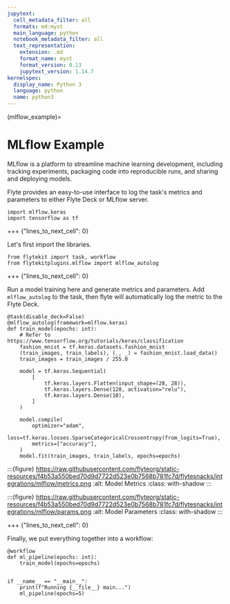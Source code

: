 ```yaml
---
jupytext:
  cell_metadata_filter: all
  formats: md:myst
  main_language: python
  notebook_metadata_filter: all
  text_representation:
    extension: .md
    format_name: myst
    format_version: 0.13
    jupytext_version: 1.14.7
kernelspec:
  display_name: Python 3
  language: python
  name: python3
---
```


(mlflow_example)=

# MLflow Example

MLflow is a platform to streamline machine learning development, including tracking experiments, packaging code into reproducible runs, and sharing and deploying models.

Flyte provides an easy-to-use interface to log the task's metrics and parameters to either Flyte Deck or MLflow server.

```{code-cell}
import mlflow.keras
import tensorflow as tf
```

+++ {"lines_to_next_cell": 0}

Let's first import the libraries.

```{code-cell}
from flytekit import task, workflow
from flytekitplugins.mlflow import mlflow_autolog
```

+++ {"lines_to_next_cell": 0}

Run a model training here and generate metrics and parameters.
Add `mlflow_autolog` to the task, then flyte will automatically log the metric to the Flyte Deck.

```{code-cell}
@task(disable_deck=False)
@mlflow_autolog(framework=mlflow.keras)
def train_model(epochs: int):
    # Refer to https://www.tensorflow.org/tutorials/keras/classification
    fashion_mnist = tf.keras.datasets.fashion_mnist
    (train_images, train_labels), (_, _) = fashion_mnist.load_data()
    train_images = train_images / 255.0

    model = tf.keras.Sequential(
        [
            tf.keras.layers.Flatten(input_shape=(28, 28)),
            tf.keras.layers.Dense(128, activation="relu"),
            tf.keras.layers.Dense(10),
        ]
    )

    model.compile(
        optimizer="adam",
        loss=tf.keras.losses.SparseCategoricalCrossentropy(from_logits=True),
        metrics=["accuracy"],
    )
    model.fit(train_images, train_labels, epochs=epochs)
```

:::{figure} https://raw.githubusercontent.com/flyteorg/static-resources/f4b53a550bed70d9d7722d523e0b7568b781fc7d/flytesnacks/integrations/mlflow/metrics.png
:alt: Model Metrics
:class: with-shadow
:::

:::{figure} https://raw.githubusercontent.com/flyteorg/static-resources/f4b53a550bed70d9d7722d523e0b7568b781fc7d/flytesnacks/integrations/mlflow/params.png
:alt: Model Parameters
:class: with-shadow
:::

+++ {"lines_to_next_cell": 0}

Finally, we put everything together into a workflow:

```{code-cell}
@workflow
def ml_pipeline(epochs: int):
    train_model(epochs=epochs)


if __name__ == "__main__":
    print(f"Running {__file__} main...")
    ml_pipeline(epochs=5)
```
